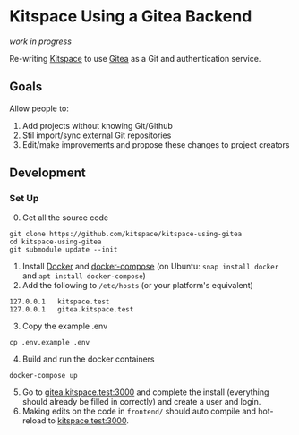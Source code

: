 # Kitspace Using a Gitea Backend

_work in progress_

Re-writing [Kitspace](https://github.com/kitspace/kitspace) to use [Gitea](https://github.com/go-gitea/gitea) as a Git and authentication service.

## Goals
Allow people to:
1. Add projects without knowing Git/Github
2. Stil import/sync external Git repositories
3. Edit/make improvements and propose these changes to project creators


## Development

### Set Up
0. Get all the source code
```
git clone https://github.com/kitspace/kitspace-using-gitea
cd kitspace-using-gitea
git submodule update --init
```

1. Install [Docker](https://www.docker.com/get-started) and [docker-compose](https://pypi.org/project/docker-compose/) (on Ubuntu: `snap install docker` and `apt install docker-compose`)
2. Add the following to `/etc/hosts` (or your platform's equivalent)

```
127.0.0.1	kitspace.test
127.0.0.1	gitea.kitspace.test
```

3. Copy the example .env

```
cp .env.example .env
```
4. Build and run the docker containers
```
docker-compose up
```

5. Go to [gitea.kitspace.test:3000](http://gitea.kitspace.test:3000) and complete the install (everything should already be filled in correctly) and create a user and login.
6. Making edits on the code in `frontend/` should auto compile and hot-reload to [kitspace.test:3000](http://kitspace.test:3000).
